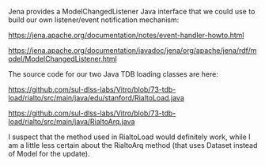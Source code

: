 Jena provides a ModelChangedListener Java interface that we could use to build our own listener/event notification mechanism:

https://jena.apache.org/documentation/notes/event-handler-howto.html

https://jena.apache.org/documentation/javadoc/jena/org/apache/jena/rdf/model/ModelChangedListener.html

The source code for our two Java TDB loading classes are here:

https://github.com/sul-dlss-labs/Vitro/blob/73-tdb-load/rialto/src/main/java/edu/stanford/RialtoLoad.java

https://github.com/sul-dlss-labs/Vitro/blob/73-tdb-load/rialto/src/main/java/RialtoArq.java

I suspect that the method used in RialtoLoad would definitely work, while I am a little less certain about the RialtoArq method (that uses Dataset instead of Model for the update).